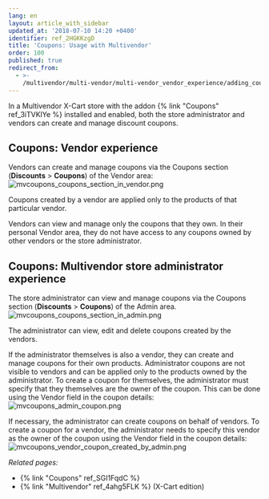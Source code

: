 ```yaml
---
lang: en
layout: article_with_sidebar
updated_at: '2018-07-10 14:20 +0400'
identifier: ref_2HGKKzgD
title: 'Coupons: Usage with Multivendor'
order: 100
published: true
redirect_from:
  - >-
    /multivendor/multi-vendor/multi-vendor_vendor_experience/adding_coupons_and_discounts_as_a_vendor.html
---
```

In a Multivendor X-Cart store with the addon {% link "Coupons" ref_3iTVKlYe %} installed and enabled, both the store administrator and vendors can create and manage discount coupons.

## Coupons: Vendor experience
Vendors can create and manage coupons via the Coupons section (**Discounts** > **Coupons**) of the Vendor area:
![mvcoupons_coupons_section_in_vendor.png]({{site.baseurl}}/attachments/ref_2HGKKzgD/mvcoupons_coupons_section_in_vendor.png)

Coupons created by a vendor are applied only to the products of that particular vendor.

Vendors can view and manage only the coupons that they own. In their personal Vendor area, they do not have access to any coupons owned by other vendors or the store administrator.

## Coupons: Multivendor store administrator experience
The store administrator can view and manage coupons via the Coupons section (**Discounts** > **Coupons**) of the Admin area.
![mvcoupons_coupons_section_in_admin.png]({{site.baseurl}}/attachments/ref_2HGKKzgD/mvcoupons_coupons_section_in_admin.png)

The administrator can view, edit and delete coupons created by the vendors. 

If the administrator themselves is also a vendor, they can create and manage coupons for their own products. Administrator coupons are not visible to vendors and can be applied only to the products owned by the administrator. To create a coupon for themselves, the administrator must specify that they themselves are the owner of the coupon. This can be done using the Vendor field in the coupon details:
![mvcoupons_admin_coupon.png]({{site.baseurl}}/attachments/ref_2HGKKzgD/mvcoupons_admin_coupon.png)

If necessary, the administrator can create coupons on behalf of vendors. To create a coupon for a vendor, the administrator needs to specify this vendor as the owner of the coupon using the Vendor field in the coupon details:
![mvcoupons_vendor_coupon_created_by_admin.png]({{site.baseurl}}/attachments/ref_2HGKKzgD/mvcoupons_vendor_coupon_created_by_admin.png)


_Related pages:_

   * {% link "Coupons" ref_SGI1FqdC %}
   * {% link "Multivendor" ref_4ahg5FLK %} (X-Cart edition)
   